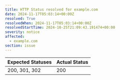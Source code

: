 ```yaml
---
title: HTTP Status resolved for example.com
date: 2024-11-17T05:03:14+00:00Z
resolved: True
resolvedWhen: 2024-11-17T05:03:14+00:00Z
resolvedStartTime: 2024-10-25T21:09:43.191474+00:00
severity: notice
affected:
  - example.com
section: issue
---
```


| Expected Statuses | Actual Status  |
|-------------------|----------------|
| 200, 301, 302 | 200 |
